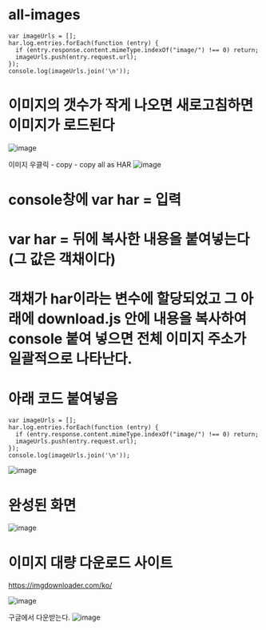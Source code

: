 # all-images
```
var imageUrls = [];
har.log.entries.forEach(function (entry) {
  if (entry.response.content.mimeType.indexOf("image/") !== 0) return;
  imageUrls.push(entry.request.url);
});
console.log(imageUrls.join('\n'));

```
# 이미지의 갯수가 작게 나오면 새로고침하면 이미지가 로드된다

![image](https://github.com/yeon2716/all-images/assets/145514579/af817fe6-1585-4459-8bea-081a095b14e6)


이미지 우클릭 - copy - copy all as HAR 
![image](https://github.com/yeon2716/all-images/assets/145514579/cd675cd5-f3d1-447c-8bc9-a898b969e74f)


# console창에 var har = 입력

# var har = 뒤에 복사한 내용을 붙여넣는다  (그 값은 객채이다)

# 객채가 har이라는 변수에 할당되었고 그 아래에 download.js 안에 내용을 복사하여 console 붙여 넣으면 전체 이미지 주소가 일괄적으로 나타난다.


# 아래 코드 붙여넣음
```
var imageUrls = [];
har.log.entries.forEach(function (entry) {
  if (entry.response.content.mimeType.indexOf("image/") !== 0) return;
  imageUrls.push(entry.request.url);
});
console.log(imageUrls.join('\n'));

```

![image](https://github.com/yeon2716/all-images/assets/145514579/571942ab-680f-472e-b541-5cd50c016694)






# 완성된 화면
![image](https://github.com/yeon2716/all-images/assets/145514579/4996c7a9-dead-4e6a-a4fb-3a08e2da7acf)



# 이미지 대량 다운로드 사이트
https://imgdownloader.com/ko/

![image](https://github.com/yeon2716/all-images/assets/145514579/75374c00-2b17-4c07-b540-eb2e6917f06f)


구글에서 다운받는다.
![image](https://github.com/yeon2716/all-images/assets/145514579/66a4028c-9d77-4b16-98a3-702eebbc8588)

